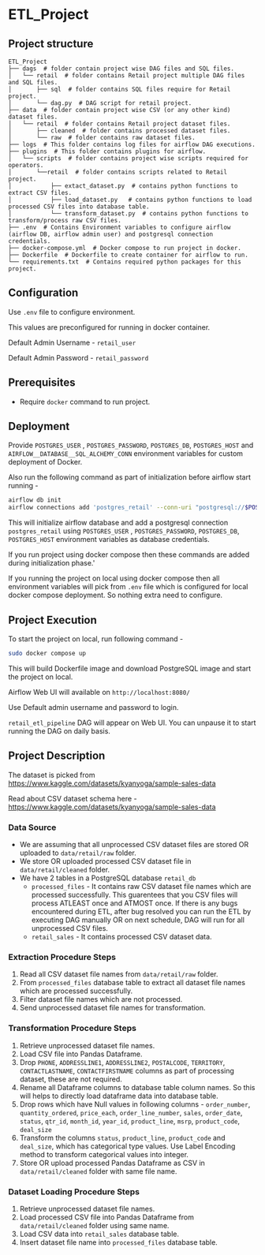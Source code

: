 # ETL_Project
## Project structure

```
ETL_Project
├── dags  # folder contain project wise DAG files and SQL files.
│   └── retail  # folder contains Retail project multiple DAG files and SQL files.
│       ├── sql  # folder contains SQL files require for Retail project.
│       └── dag.py  # DAG script for retail project.
├── data  # folder contain project wise CSV (or any other kind) dataset files.
│   └── retail  # folder contains Retail project dataset files.
│       ├── cleaned  # folder contains processed dataset files.
│       └── raw  # folder contains raw dataset files.
├── logs  # This folder contains log files for airflow DAG executions.
├── plugins  # This folder contains plugins for airflow.
│   └── scripts  # folder contains project wise scripts required for operators.
│       └──retail  # folder contains scripts related to Retail project.
│           ├── extact_dataset.py  # contains python functions to extract CSV files.
│           ├── load_dataset.py   # contains python functions to load processed CSV files into database table.
│           └── transform_dataset.py  # contains python functions to transform/process raw CSV files.
├── .env  # Contains Environment variables to configure airflow (airflow DB, airflow admin user) and postgresql connection credentials.
├── docker-compose.yml  # Docker compose to run project in docker.
├── Dockerfile  # Dockerfile to create container for airflow to run.
└── requirements.txt  # Contains required python packages for this project.
```

## Configuration

Use `.env` file to configure environment.

This values are preconfigured for running in docker container.

Default Admin Username - `retail_user`

Default Admin Password - `retail_password`

## Prerequisites

- Require `docker` command to run project.

## Deployment

Provide `POSTGRES_USER` , `POSTGRES_PASSWORD`, `POSTGRES_DB`, `POSTGRES_HOST` and `AIRFLOW__DATABASE__SQL_ALCHEMY_CONN` environment variables for custom deployment of Docker.

Also run the following command as part of initialization before airflow start running -
```bash
airflow db init
airflow connections add 'postgres_retail' --conn-uri "postgresql://$POSTGRES_USER:$POSTGRES_PASSWORD@$POSTGRES_HOST:5432/$POSTGRES_DB"
```
This will initialize airflow database and add a postgresql connection `postgres_retail` using `POSTGRES_USER` , `POSTGRES_PASSWORD`, `POSTGRES_DB`, `POSTGRES_HOST` environment variables as database credentials.

If you run project using docker compose then these commands are added during initialization phase.'

If you running the project on local using docker compose then all environment variables will pick from `.env` file which is configured for local docker compose deployment. So nothing extra need to configure.
## Project Execution

To start the project on local, run following command - 
```bash
sudo docker compose up
```
This will build Dockerfile image and download PostgreSQL image and start the project on local.

Airflow Web UI will available on `http://localhost:8080/`

Use Default admin username and password to login.

`retail_etl_pipeline` DAG will appear on Web UI. You can unpause it to start running the DAG on daily basis.

## Project Description

The dataset is picked from https://www.kaggle.com/datasets/kyanyoga/sample-sales-data 

Read about CSV dataset schema here - https://www.kaggle.com/datasets/kyanyoga/sample-sales-data 

### Data Source

- We are assuming that all unprocessed CSV dataset files are stored OR uploaded to `data/retail/raw` folder.
- We store OR uploaded processed CSV dataset file in `data/retail/cleaned` folder.
- We have 2 tables in a PostgreSQL database `retail_db`
    - `processed_files` - It contains raw CSV dataset file names which are processed successfully. This guarentees that you CSV files will process ATLEAST once and ATMOST once. If there is any bugs encountered during ETL, after bug resolved you can run the ETL by executing DAG manually OR on next schedule, DAG will run for all unprocessed CSV files.
    - `retail_sales` - It contains processed CSV dataset data.

### Extraction Procedure Steps

1. Read all CSV dataset file names from `data/retail/raw` folder.
2. From `processed_files` database table to extract all dataset file names which are processed successfully.
3. Filter dataset file names which are not processed.
4. Send unprocessed dataset file names for transformation.

### Transformation Procedure Steps

1. Retrieve unprocessed dataset file names.
2. Load CSV file into Pandas Dataframe.
3. Drop `PHONE`, `ADDRESSLINE1`, `ADDRESSLINE2`, `POSTALCODE`, `TERRITORY`, `CONTACTLASTNAME`, `CONTACTFIRSTNAME` columns as part of processing dataset, these are not required.
4. Rename all Dataframe columns to database table column names. So this will helps to directly load dataframe data into database table.
5. Drop rows which have Null values in following columns - `order_number`, `quantity_ordered`, `price_each`, `order_line_number`, `sales`, `order_date`, `status`, `qtr_id`, `month_id`, `year_id`, `product_line`, `msrp`, `product_code`, `deal_size`
6. Transform the columns `status`, `product_line`, `product_code` and `deal_size`, which has categorical type values. Use Label Encoding method to transform categorical values into integer.
7. Store OR upload processed Pandas Dataframe as CSV in `data/retail/cleaned` folder with same file name.

### Dataset Loading Procedure Steps

1. Retrieve unprocessed dataset file names.
2. Load processed CSV file into Pandas Dataframe from `data/retail/cleaned` folder using same name.
3. Load CSV data into `retail_sales` database table.
4. Insert dataset file name into `processed_files` database table.